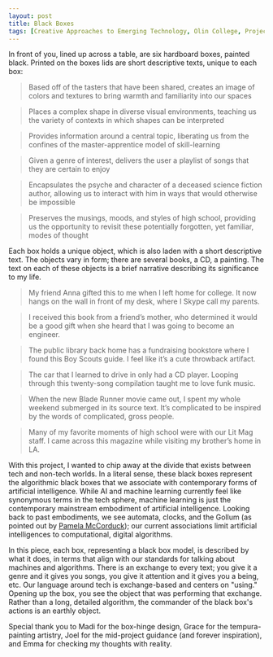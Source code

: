 ```yaml
---
layout: post
title: Black Boxes
tags: [Creative Approaches to Emerging Technology, Olin College, Project 3, Final Project]
---
```


In front of you, lined up across a table, are six hardboard boxes, painted black. Printed on the boxes lids are short descriptive texts, unique to each box:

 > Based off of the tasters that have been shared, creates an image of colors and textures to bring warmth and familiarity into our spaces

 > Places a complex shape in diverse visual environments, teaching us the variety of contexts in which shapes can be interpreted

 > Provides information around a central topic, liberating us from the confines of the master-apprentice model of skill-learning

 > Given a genre of interest, delivers the user a playlist of songs that they are certain to enjoy

 > Encapsulates the psyche and character of a deceased science fiction author, allowing us to interact with him in ways that would otherwise be impossible

 > Preserves the musings, moods, and styles of high school, providing us the opportunity to revisit these potentially forgotten, yet familiar, modes of thought

Each box holds a unique object, which is also laden with a short descriptive text. The objects vary in form; there are several books, a CD, a painting. The text on each of these objects is a brief narrative describing its significance to my life.

 > My friend Anna gifted this to me when I left home for college. It now hangs on the wall in front of my desk, where I Skype call my parents.

 > I received this book from a friend’s mother, who determined it would be a good gift when she heard that I was going to become an engineer.

 > The public library back home has a fundraising bookstore where I found this Boy Scouts guide. I feel like it’s a cute throwback artifact.

 > The car that I learned to drive in only had a CD player. Looping through this twenty-song compilation taught me to love funk music.

 > When the new Blade Runner movie came out, I spent my whole weekend submerged in its source text. It’s complicated to be inspired by the words of complicated, gross people.

 > Many of my favorite moments of high school were with our Lit Mag staff. I came across this magazine while visiting my brother’s home in LA.

With this project, I wanted to chip away at the divide that exists between tech and non-tech worlds. In a literal sense, these black boxes represent the algorithmic black boxes that we associate with contemporary forms of artificial intelligence. While AI and machine learning currently feel like synonymous terms in the tech sphere, machine learning is just the contemporary mainstream embodiment of artificial intelligence. Looking back to past embodiments, we see automata, clocks, and the Gollum (as pointed out by [Pamela McCorduck](http://www.pamelamc.com/html/machines_who_think.html)); our current associations limit artificial intelligences to computational, digital algorithms.

In this piece, each box, representing a black box model, is described by what it does, in terms that align with our standards for talking about machines and algorithms. There is an exchange to every text; you give it a genre and it gives you songs, you give it attention and it gives you a being, etc. Our language around tech is exchange-based and centers on "using." Opening up the box, you see the object that was performing that exchange. Rather than a long, detailed algorithm, the commander of the black box's actions is an earthly object.

Special thank you to Madi for the box-hinge design, Grace for the tempura-painting artistry, Joel for the mid-project guidance (and forever inspiration), and Emma for checking my thoughts with reality.
